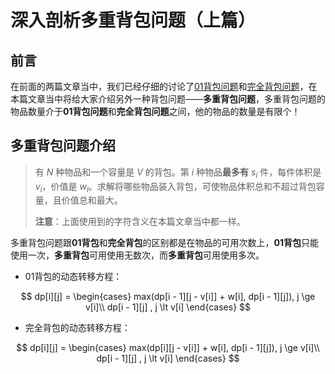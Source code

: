 # 深入剖析多重背包问题（上篇）

## 前言

在前面的两篇文章当中，我们已经仔细的讨论了[01背包问题](https://mp.weixin.qq.com/s?__biz=Mzg3ODgyNDgwNg==&mid=2247484416&idx=1&sn=d8aa70bc642c94a127ea67409808980f&chksm=cf0c9809f87b111f2fb092adba83da7e5463a8f5eaa92914ddb975065428a1a80a7d6bc53f3a&token=883596793&lang=zh_CN#rd)和[完全背包问题](https://mp.weixin.qq.com/s?__biz=Mzg3ODgyNDgwNg==&mid=2247484544&idx=1&sn=c4de17583010430fa519ecd1703bedea&chksm=cf0c9889f87b119fe5621bacf417b163020dcd8a7c0ed63df94de20ba67ae742b4d86e22ae16&token=883596793&lang=zh_CN#rd)，在本篇文章当中将给大家介绍另外一种背包问题——**多重背包问题**，多重背包问题的物品数量介于**01背包问题**和**完全背包问题**之间，他的物品的数量是有限个！

## 多重背包问题介绍

>有 $N$ 种物品和一个容量是 $V$ 的背包。第 $i$ 种物品**最多有** $s_i$ 件，每件体积是 $v_i$，价值是 $w_i$。求解将哪些物品装入背包，可使物品体积总和不超过背包容量，且价值总和最大。
>
>**注意**：上面使用到的字符含义在本篇文章当中都一样。

多重背包问题跟**01背包**和**完全背包**的区别都是在物品的可用次数上，**01背包**只能使用一次，**多重背包**可用使用无数次，而**多重背包**可用使用多次。

- 01背包的动态转移方程：

$$
dp[i][j] = \begin{cases}
max(dp[i - 1][j - v[i]] + w[i], dp[i - 1][j]), j \ge v[i]\\
dp[i - 1][j] , j \lt v[i]
\end{cases}
$$

- 完全背包的动态转移方程：

$$
dp[i][j] = \begin{cases}
max(dp[i][j - v[i]] + w[i], dp[i - 1][j]), j \ge v[i]\\
dp[i - 1][j] , j \lt v[i]
\end{cases}
$$

